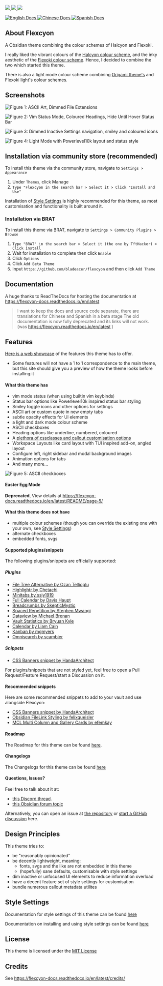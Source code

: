 <p align="left">
    <a href="https://www.moritzjung.dev/obsidian-stats/themes/flexcyon-1/">
        <img src="https://img.shields.io/badge/downloads-1100+-6E4E9B?style=for-the-badge&logo=obsidian&color=%23483699">
    </a>
    <a href="https://github.com/bladeacer/flexcyon/blob/master/LICENSE">
        <img src="https://img.shields.io/github/license/bladeacer/flexcyon?style=for-the-badge">
    </a>
    <a href="https://github.com/bladeacer/flexcyon/releases">
        <img src="https://img.shields.io/github/v/release/bladeacer/flexcyon?style=for-the-badge&sort=semver">
    </a>
</p>
<p align="left">
    <a href="https://flexcyon-docs.readthedocs.io/en/latest/">
      <img alt="English Docs" src="https://img.shields.io/readthedocs/flexcyon-docs?style=for-the-badge&label=English%20Docs" referrerpolicy="noreferrer">
    </a>
    <a href="https://flexcyon-docs.readthedocs.io/zh-cn/latest/">
      <img alt="Chinese Docs" src="https://img.shields.io/readthedocs/flexcyon-docs-cn?style=for-the-badge&label=Chinese%20Docs" referrerpolicy="noreferrer">
    </a>
    <a href="https://flexcyon-docs.readthedocs.io/es/latest/">
      <img alt="Spanish Docs" src="https://img.shields.io/readthedocs/flexcyon-docs-es?style=for-the-badge&label=Spanish%20Docs" referrerpolicy="noreferrer">
    </a>
</p>

## About Flexcyon

A Obsidian theme combining the colour schemes of Halcyon and Flexoki.

I really liked the vibrant colours of the [Halcyon colour scheme](https://halcyon-theme.netlify.app/), and the inky aesthetic of the [Flexoki colour scheme](https://stephango.com/flexoki). Hence, I decided to combine the two which started this theme.

There is also a light mode colour scheme combining [Origami theme's](https://github.com/7368697661/Origami) and Flexoki light's colour schemes.

## Screenshots

![Figure 1: ASCII Art, Dimmed File Extensions](./docs/showcase1.png)

![Figure 2: Vim Status Mode, Coloured Headings, Hide Until Hover Status Bar](./docs/showcase2.png)

![Figure 3: Dimmed Inactive Settings navigation, smiley and coloured icons](./docs/showcase3.png)

![Figure 4: Light Mode with Powerlevel10k layout and status style](./docs/showcase4.png)

## Installation via community store (recommended)

To install this theme via the community store, navigate to `Settings > Appearance`

1. Under `Themes`, click Manage
2. `Type "Flexcyon in the search bar > Select it > Click "Install and Use"`

Installation of [Style Settings](#style-settings) is highly recommended for this theme, as most customisation and functionality is built around it.

### Installation via BRAT

To install this theme via BRAT, navigate to `Settings > Community Plugins > Browse`

1. `Type "BRAT" in the search bar > Select it (the one by TftHacker) > Click install`
2. Wait for installation to complete then click `Enable`
3. Click `Options`
4. Click `Add Beta Theme`
5. Input `https://github.com/bladeacer/flexcyon` and then click `Add Theme`

## Documentation

A huge thanks to ReadTheDocs for hosting the documentation at https://flexcyon-docs.readthedocs.io/en/latest

> I want to keep the docs and source code separate, there are translations for Chinese and Spanish in a beta stage
> The old documentation is now fully deprecated and its links will not work.
> (was https://flexcyon.readthedocs.io/en/latest )

## Features

[Here is a web showcase](https://share.note.sx/r7rd6a8a#n1z0mQOPxar40bRJJ8yIY/c97ljRYkU+vUX34EJVhoE) of the features this theme has to offer.

- Some features will not have a 1 to 1 correspondence to the main theme, but this site should give you a preview of how the theme looks before installing it

#### What this theme has

- vim mode status (when using builtin vim keybinds)
- Status bar options like Powerlevel10k inspired status bar styling
- Smiley toggle icons and other options for settings
- ASCII art or custom quote in new empty tabs
- subtle opacity effects for UI elements
- a light and dark mode colour scheme
- ASCII checkboxes
- Heading options like underline, numbered, coloured
- A [plethora of cssclasses and callout customisation options](https://flexcyon-docs.readthedocs.io/en/latest/Styling/CSS-Classes/)
- Workspace Layouts like card layout with TUI inspired add-on, angled layout
- Configure left, right sidebar and modal background images
- Animation options for tabs
- And many more...

![Figure 5: ASCII checkboxes](./docs/ascii_checkboxes1.png)

#### Easter Egg Mode

**Deprecated**, View details at https://flexcyon-docs.readthedocs.io/en/latest/README/page-5/

#### What this theme does not have

- multiple colour schemes (though you can override the existing one with your own, see [Style Settings](#style-settings))
- alternate checkboxes
- embedded fonts, svgs

#### Supported plugins/snippets

The following plugins/snippets are officially supported:

##### Plugins

- [File Tree Alternative by Ozan Tellioglu](https://github.com/ozntel/file-tree-alternative)
- [Highlightr by Chetachi](https://github.com/chetachiezikeuzor/Highlightr-Plugin)
- [Minitabs by ssjy1919](https://github.com/ssjy1919/Obsidian-minitabs)
- [Full Calendar by Davis Haupt](https://github.com/obsidian-community/obsidian-full-calendar)
- [Breadcrumbs by SkepticMystic](https://github.com/SkepticMystic/breadcrumbs)
- [Spaced Repetition by Stephen Mwangi](https://github.com/st3v3nmw/obsidian-spaced-repetition)
- [Dataview by Michael Brenan](https://github.com/blacksmithgu/obsidian-dataview)
- [Vault Statistics by Bryuan Kyle](https://github.com/bkyle/obsidian-vault-statistics-plugin)
- [Calendar by Liam Cain](https://github.com/liamcain/obsidian-calendar-plugin)
- [Kanban by mgmyers](https://github.com/mgmeyers/obsidian-kanban)
- [Omnisearch by scambier](https://github.com/scambier/obsidian-omnisearch)

##### Snippets

- [CSS Banners snippet by HandaArchitect](https://github.com/HandaArchitect/obsidian-banner-snippet)

For plugins/snippets that are not styled yet, feel free to open a Pull Request/Feature Request/start a Discussion on it.

#### Recommended snippets

Here are some recommended snippets to add to your vault and use alongside Flexcyon:

- [CSS Banners snippet by HandaArchitect](https://github.com/HandaArchitect/obsidian-banner-snippet)
- [Obsidian FileLink Styling by felixqueisler](https://github.com/felixqueisler/Obsidian-FileLink-Styling)
- [MCL Multi Column and Gallery Cards by efemkay](https://github.com/efemkay/obsidian-modular-css-layout)

#### Roadmap

The Roadmap for this theme can be found [here](https://flexcyon-docs.readthedocs.io/en/latest/README/roadmap/).

#### Changelogs

The Changelogs for this theme can be found [here](https://flexcyon-docs.readthedocs.io/en/latest/changelogs/)

#### Questions, Issues?

Feel free to talk about it at:

- [this Discord thread](https://discord.com/channels/686053708261228577/1338130333698359357).
- [this Obsidian forum topic](https://forum.obsidian.md/t/flexcyon-a-dark-theme-for-obsidian/99869)

Alternatively, you can open an issue at [the repository](https://github.com/bladeacer/flexcyon/issues) or [start a GitHub discussion](https://github.com/bladeacer/flexcyon/discussions) here.

## Design Principles

This theme tries to:

- be "reasonably opinionated"
- be decently lightweight, meaning:
  - fonts, svgs and the like are not embedded in this theme
  - (hopefully) sane defaults, customisable with style settings
- dim inactive or unfocused UI elements to reduce information overload
- have a decent feature set of style settings for customisation
- bundle numerous callout metadata utilites

## Style Settings

Documentation for style settings of this theme can be found [here](https://flexcyon-docs.readthedocs.io/en/latest/Styling/Style-Settings)

Documentation on installing and using style settings can be found [here](https://github.com/mgmeyers/obsidian-style-settings)

## License

This theme is licensed under the [MIT License](https://github.com/bladeacer/flexcyon/blob/master/LICENSE)

## Credits

See https://flexcyon-docs.readthedocs.io/en/latest/credits/
